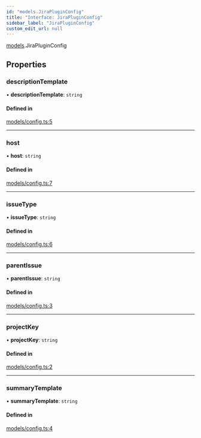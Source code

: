 ```yaml
---
id: "models.JiraPluginConfig"
title: "Interface: JiraPluginConfig"
sidebar_label: "JiraPluginConfig"
custom_edit_url: null
---
```


[models](../modules/models).JiraPluginConfig

## Properties

### descriptionTemplate

• **descriptionTemplate**: `string`

#### Defined in

[models/config.ts:5](https://github.com/agentender/code-rub/blob/main/packages/jira/src/models/config.ts#L5)

___

### host

• **host**: `string`

#### Defined in

[models/config.ts:7](https://github.com/agentender/code-rub/blob/main/packages/jira/src/models/config.ts#L7)

___

### issueType

• **issueType**: `string`

#### Defined in

[models/config.ts:6](https://github.com/agentender/code-rub/blob/main/packages/jira/src/models/config.ts#L6)

___

### parentIssue

• **parentIssue**: `string`

#### Defined in

[models/config.ts:3](https://github.com/agentender/code-rub/blob/main/packages/jira/src/models/config.ts#L3)

___

### projectKey

• **projectKey**: `string`

#### Defined in

[models/config.ts:2](https://github.com/agentender/code-rub/blob/main/packages/jira/src/models/config.ts#L2)

___

### summaryTemplate

• **summaryTemplate**: `string`

#### Defined in

[models/config.ts:4](https://github.com/agentender/code-rub/blob/main/packages/jira/src/models/config.ts#L4)
